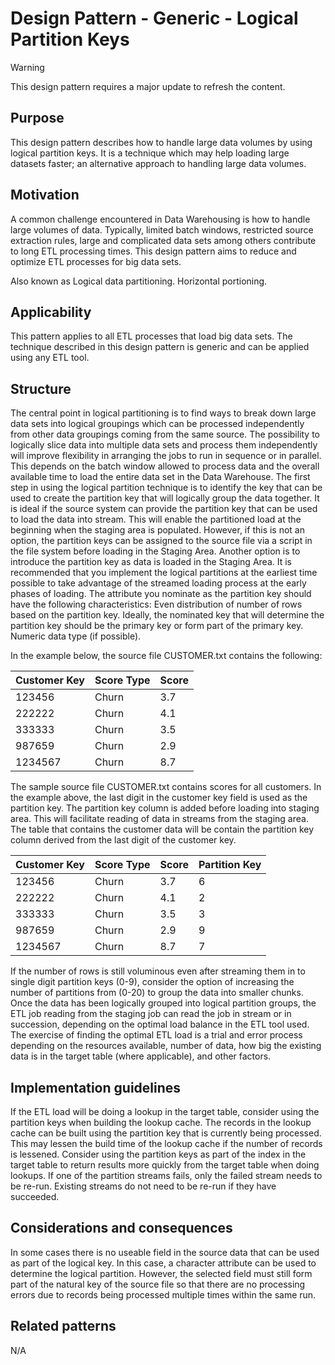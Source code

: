 # Design Pattern - Generic - Logical Partition Keys

> [!WARNING]
> This design pattern requires a major update to refresh the content.

## Purpose

This design pattern describes how to handle large data volumes by using logical partition keys. It is a technique which may help loading large datasets faster; an alternative approach to handling large data volumes.

## Motivation

A common challenge encountered in Data Warehousing is how to handle large volumes of data. Typically, limited batch windows, restricted source extraction rules, large and complicated data sets among others contribute to long ETL processing times. This design pattern aims to reduce and optimize ETL processes for big data sets.

Also known as
Logical data partitioning.
Horizontal portioning.

## Applicability

This pattern applies to all ETL processes that load big data sets. The technique described in this design pattern is generic and can be applied using any ETL tool.

## Structure

The central point in logical partitioning is to find ways to break down large data sets into logical groupings which can be processed independently from other data groupings coming from the same source. The possibility to logically slice data into multiple data sets and process them independently will improve flexibility in arranging the jobs to run in sequence or in parallel. This depends on the batch window allowed to process data and the overall available time to load the entire data set in the Data Warehouse.
The first step in using the logical partition technique is to identify the key that can be used to create the partition key that will logically group the data together. It is ideal if the source system can provide the partition key that can be used to load the data into stream. This will enable the partitioned load at the beginning when the staging area is populated. However, if this is not an option, the partition keys can be assigned to the source file via a script in the file system before loading in the Staging Area.
Another option is to introduce the partition key as data is loaded in the Staging Area. It is recommended that you implement the logical partitions at the earliest time possible to take advantage of the streamed loading process at the early phases of loading.
The attribute you nominate as the partition key should have the following characteristics:
Even distribution of number of rows based on the partition key.
Ideally, the nominated key that will determine the partition key should be   the primary key or form part of the primary key.
Numeric data type (if possible).

In the example below, the source file CUSTOMER.txt contains the following:

| Customer Key | Score Type | Score |
|--------------|------------|-------|
| 123456       | Churn      | 3.7   |
| 222222       | Churn      | 4.1   |
| 333333       | Churn      | 3.5   |
| 987659       | Churn      | 2.9   |
| 1234567      | Churn      | 8.7   |


The sample source file CUSTOMER.txt contains scores for all customers. In the example above, the last digit in the customer key field is used as the partition key. The partition key column is added before loading into staging area. This will facilitate reading of data in streams from the staging area.
The table that contains the customer data will be contain the partition key column derived from the last digit of the customer key.

| Customer Key | Score Type | Score | Partition Key |
|--------------|------------|-------|----------------|
| 123456       | Churn      | 3.7   | 6              |
| 222222       | Churn      | 4.1   | 2              |
| 333333       | Churn      | 3.5   | 3              |
| 987659       | Churn      | 2.9   | 9              |
| 1234567      | Churn      | 8.7   | 7              |

If the number of rows is still voluminous even after streaming them in to single digit partition keys (0-9), consider the option of increasing the number of partitions from (0-20) to group the data into smaller chunks.
Once the data has been logically grouped into logical partition groups, the ETL job reading from the staging job can read the job in stream or in succession, depending on the optimal load balance in the ETL tool used.
The exercise of finding the optimal ETL load is a trial and error process depending on the resources available, number of data, how big the existing data is in the target table (where applicable), and other factors.

## Implementation guidelines

If the ETL load will be doing a lookup in the target table, consider using the partition keys when building the lookup cache. The records in the lookup cache can be built using the partition key that is currently being processed. This may lessen the build time of the lookup cache if the number of records is lessened.
Consider using the partition keys as part of the index in the target table to return results more quickly from the target table when doing lookups.
If one of the partition streams fails, only the failed stream needs to be re-run. Existing streams do not need to be re-run if they have succeeded.

## Considerations and consequences

In some cases there is no useable field in the source data that can be used as part of the logical key. In this case, a character attribute can be used to determine the logical partition. However, the selected field must still form part of the natural key of the source file so that there are no processing errors due to records being processed multiple times within the same run.

## Related patterns

N/A
